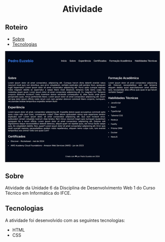 <h1 align="center">
  Atividade
</h1>

## Roteiro

<ul>
  <li>
    <a href="#sobre">
      Sobre
    </a>
  </li>
  <li>
    <a href="#tecnologias">
      Tecnologias
    </a>
  </li>
</ul>

![Visualização da atividade](./.github/preview.png)

## Sobre

Atividade da Unidade 6 da Disciplina de Desenvolvimento Web 1 do Curso Técnico em Informática do IFCE.

## Tecnologias

A atividade foi desenvolvido com as seguintes tecnologias:

- HTML
- CSS
